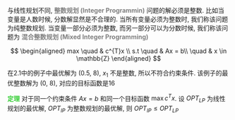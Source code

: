 与线性规划不同, <font color = #808080>__整数规划 (Integer Programmin)__</font> 问题的解必须是整数. 比如当变量是人数时候, 分数解显然是不合理的. 当所有变量必须为整数时, 我们称该问题为纯整数规划. 当变量一部分必须为整数, 而另一部分可以为分数时候, 我们称该问题为 <font color = #808080>__混合整数规划 (Mixed Integer Programming)__</font>

$$
\begin{aligned}
max \quad & c^{T}x \\
s.t \quad & Ax = b\\
\quad & x \in \mathbb{Z}
\end{aligned}
$$

在2.1中的例子中最优解为 (0.5, 8), $x_{1}$ 不是整数, 所以不符合约束条件. 该例子的最优整数解为 (0, 8), 对应的目标函数是16

<font color = #32CD32>__定理__</font> 对于同一个约束条件 $Ax = b$ 和同一个目标函数 $\max c^{T}x$. 设 $OPT_{LP}$ 为线性规划的最优解, $OPT_{IP}$ 为整数规划的最优解, 则 $OPT_{IP} \leq OPT_{LP}$
